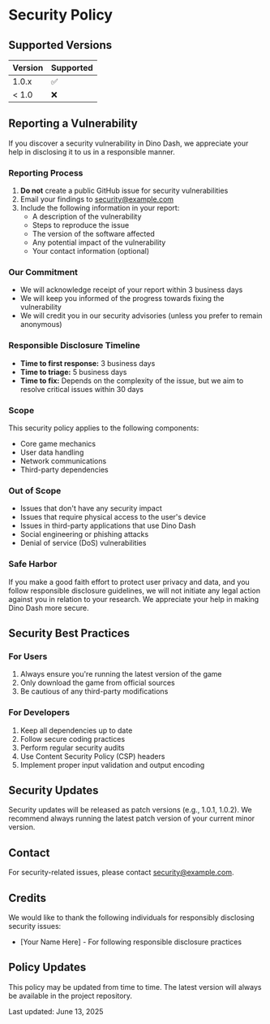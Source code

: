 # Security Policy

## Supported Versions

| Version | Supported          |
| ------- | ------------------ |
| 1.0.x   | :white_check_mark: |
| < 1.0   | :x:                |

## Reporting a Vulnerability

If you discover a security vulnerability in Dino Dash, we appreciate your help in disclosing it to us in a responsible manner.

### Reporting Process

1. **Do not** create a public GitHub issue for security vulnerabilities
2. Email your findings to [security@example.com](mailto:security@example.com)
3. Include the following information in your report:
   - A description of the vulnerability
   - Steps to reproduce the issue
   - The version of the software affected
   - Any potential impact of the vulnerability
   - Your contact information (optional)

### Our Commitment

- We will acknowledge receipt of your report within 3 business days
- We will keep you informed of the progress towards fixing the vulnerability
- We will credit you in our security advisories (unless you prefer to remain anonymous)

### Responsible Disclosure Timeline

- **Time to first response:** 3 business days
- **Time to triage:** 5 business days
- **Time to fix:** Depends on the complexity of the issue, but we aim to resolve critical issues within 30 days

### Scope

This security policy applies to the following components:
- Core game mechanics
- User data handling
- Network communications
- Third-party dependencies

### Out of Scope

- Issues that don't have any security impact
- Issues that require physical access to the user's device
- Issues in third-party applications that use Dino Dash
- Social engineering or phishing attacks
- Denial of service (DoS) vulnerabilities

### Safe Harbor

If you make a good faith effort to protect user privacy and data, and you follow responsible disclosure guidelines, we will not initiate any legal action against you in relation to your research. We appreciate your help in making Dino Dash more secure.

## Security Best Practices

### For Users

1. Always ensure you're running the latest version of the game
2. Only download the game from official sources
3. Be cautious of any third-party modifications

### For Developers

1. Keep all dependencies up to date
2. Follow secure coding practices
3. Perform regular security audits
4. Use Content Security Policy (CSP) headers
5. Implement proper input validation and output encoding

## Security Updates

Security updates will be released as patch versions (e.g., 1.0.1, 1.0.2). We recommend always running the latest patch version of your current minor version.

## Contact

For security-related issues, please contact [security@example.com](mailto:security@example.com).

## Credits

We would like to thank the following individuals for responsibly disclosing security issues:

- [Your Name Here] - For following responsible disclosure practices

## Policy Updates

This policy may be updated from time to time. The latest version will always be available in the project repository.

Last updated: June 13, 2025
